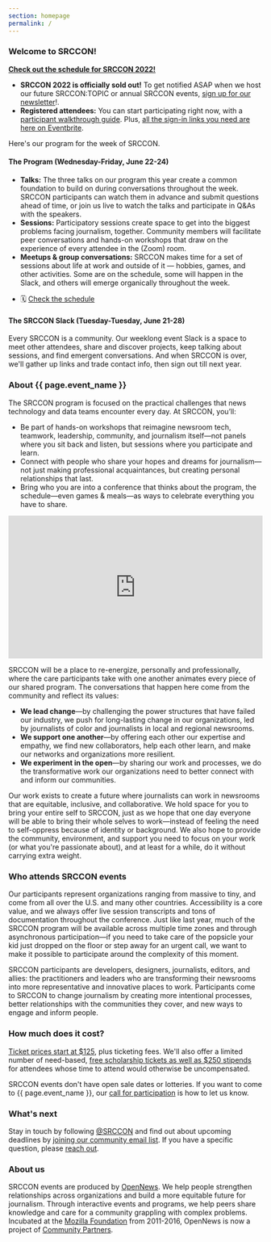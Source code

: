 ```yaml
---
section: homepage
permalink: /
---
```


### Welcome to SRCCON!

**[Check out the schedule for SRCCON 2022!](/schedule)**

* **SRCCON 2022 is officially sold out!** To get notified ASAP when we host our future SRCCON:TOPIC or annual SRCCON events, [sign up for our newsletter](https://opennews.org/newsletter)!.
* **Registered attendees:** You can start participating right now, with a [participant walkthrough guide](/participant-prep/). Plus, [all the sign-in links you need are here on Eventbrite](/signin).

Here's our program for the week of SRCCON.

#### The Program (Wednesday-Friday, June 22-24)

* **Talks:** The three talks on our program this year create a common foundation to build on during conversations throughout the week. SRCCON participants can watch them in advance and submit questions ahead of time, or join us live to watch the talks and participate in Q&As with the speakers.
* **Sessions:** Participatory sessions create space to get into the biggest problems facing journalism, together. Community members will facilitate peer conversations and hands-on workshops that draw on the experience of every attendee in the (Zoom) room.
* **Meetups & group conversations:** SRCCON makes time for a set of sessions about life at work and outside of it — hobbies, games, and other activities. Some are on the schedule, some will happen in the Slack, and others will emerge organically throughout the week.

<ul class="action-links">
    <li>🗓 <a href="/schedule">Check the schedule</a></li>
</ul>

#### The SRCCON Slack (Tuesday-Tuesday, June 21-28)

Every SRCCON is a community. Our weeklong event Slack is a space to meet other attendees, share and discover projects, keep talking about sessions, and find emergent conversations. And when SRCCON is over, we'll gather up links and trade contact info, then sign out till next year.

### About {{ page.event_name }}

The SRCCON program is focused on the practical challenges that news technology and data teams encounter every day. At SRCCON, you’ll:

* Be part of hands-on workshops that reimagine newsroom tech, teamwork, leadership, community, and journalism itself—not panels where you sit back and listen, but sessions where you participate and learn.
* Connect with people who share your hopes and dreams for journalism—not just making professional acquaintances, but creating personal relationships that last.
* Bring who you are into a conference that thinks about the program, the schedule—even games & meals—as ways to celebrate everything you have to share.

<style>.embed-container { position: relative; padding-bottom: 56.25%; height: 0; overflow: hidden; max-width: 100%; margin-bottom: 1em; } .embed-container iframe, .embed-container object, .embed-container embed { position: absolute; top: 0; left: 0; width: 100%; height: 100%; }</style><div class='embed-container'><iframe src='https://player.vimeo.com/video/180221748' frameborder='0' webkitAllowFullScreen mozallowfullscreen allowFullScreen></iframe></div>

SRCCON will be a place to re-energize, personally and professionally, where the care participants take with one another animates every piece of our shared program. The conversations that happen here come from the community and reflect its values:

* **We lead change**—by challenging the power structures that have failed our industry, we push for long-lasting change in our organizations, led by journalists of color and journalists in local and regional newsrooms.
* **We support one another**—by offering each other our expertise and empathy, we find new collaborators, help each other learn, and make our networks and organizations more resilient.
* **We experiment in the open**—by sharing our work and processes, we do the transformative work our organizations need to better connect with and inform our communities.

Our work exists to create a future where journalists can work in newsrooms that are equitable, inclusive, and collaborative. We hold space for you to bring your entire self to SRCCON, just as we hope that one day everyone will be able to bring their whole selves to work—instead of feeling the need to self-oppress because of identity or background. We also hope to provide the community, environment, and support you need to focus on your work (or what you're passionate about), and at least for a while, do it without carrying extra weight.

### Who attends SRCCON events

Our participants represent organizations ranging from massive to tiny, and come from all over the U.S. and many other countries. Accessibility is a core value, and we always offer live session transcripts and tons of documentation throughout the conference. Just like last year, much of the SRCCON program will be available across multiple time zones and through asynchronous participation—if you need to take care of the popsicle your kid just dropped on the floor or step away for an urgent call, we want to make it possible to participate around the complexity of this moment.

SRCCON participants are developers, designers, journalists, editors, and allies: the practitioners and leaders who are transforming their newsrooms into more representative and innovative places to work. Participants come to SRCCON to change journalism by creating more intentional processes, better relationships with the communities they cover, and new ways to engage and inform people.

### How much does it cost?

[Ticket prices start at $125](/attendees/#tickets), plus ticketing fees. We'll also offer a limited number of need-based, [free scholarship tickets as well as $250 stipends](/scholarships) for attendees whose time to attend would otherwise be uncompensated.

SRCCON events don't have open sale dates or lotteries. If you want to come to {{ page.event_name }}, our [call for participation](/participation/form) is how to let us know.

### What's next

Stay in touch by following [@SRCCON](https://twitter.com/srccon) and find out about upcoming deadlines by [joining our community email list](https://opennews.us5.list-manage.com/subscribe?u=71c95e9a43708843d2fdc1f09&id=996e9290cc). If you have a specific question, please [reach out](mailto:srccon@opennews.org).

### About us

SRCCON events are produced by [OpenNews](https://opennews.org). We help people strengthen relationships across organizations and build a more equitable future for journalism. Through interactive events and programs, we help peers share knowledge and care for a community grappling with complex problems. Incubated at the [Mozilla Foundation](https://www.mozilla.org/en-US/foundation/) from 2011-2016, OpenNews is now a project of [Community Partners](http://communitypartners.org/).
